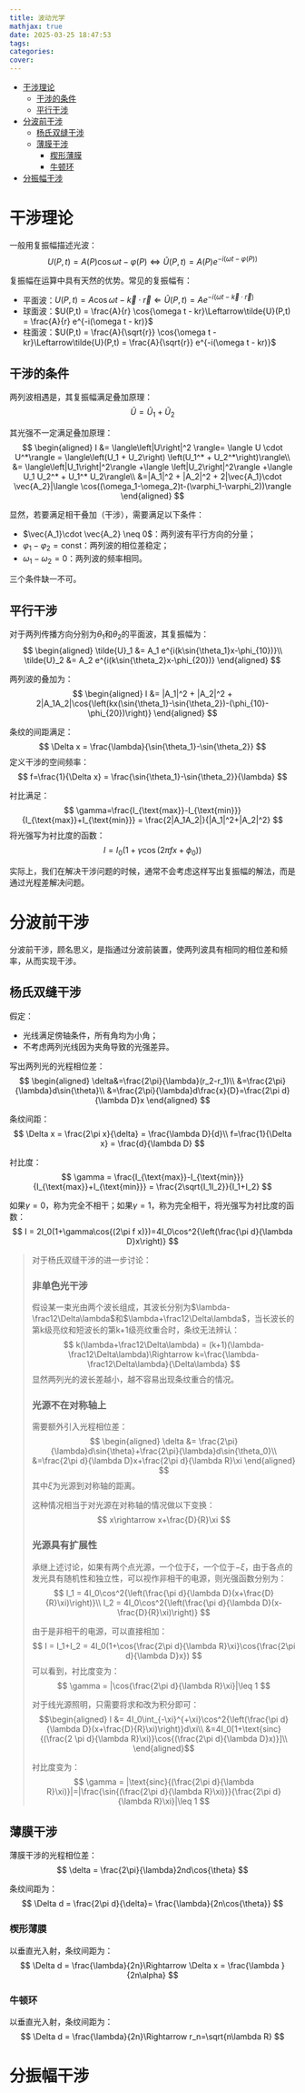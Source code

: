 ```yaml
---
title: 波动光学
mathjax: true
date: 2025-03-25 18:47:53
tags:
categories:
cover:
---
```


- [干涉理论](#干涉理论)
  - [干涉的条件](#干涉的条件)
  - [平行干涉](#平行干涉)
- [分波前干涉](#分波前干涉)
  - [杨氏双缝干涉](#杨氏双缝干涉)
  - [薄膜干涉](#薄膜干涉)
    - [楔形薄膜](#楔形薄膜)
    - [牛顿环](#牛顿环)
- [分振幅干涉](#分振幅干涉)


# 干涉理论

一般用复振幅描述光波：
$$
U(P,t) =A(P) \cos{\omega t-\varphi(P)}\Leftrightarrow\tilde{U}(P,t) = A(P) e^{-i(\omega t-\varphi(P))}
$$

复振幅在运算中具有天然的优势。常见的复振幅有：
- 平面波：$U(P,t) = A \cos{\omega t - \vec{k} \cdot \vec{r}}\Leftarrow\tilde{U}(P,t) = A e^{-i(\omega t - \vec{k} \cdot \vec{r})}$
- 球面波：$U(P,t) = \frac{A}{r} \cos{\omega t - kr}\Leftarrow\tilde{U}(P,t) = \frac{A}{r} e^{-i(\omega t - kr)}$
- 柱面波：$U(P,t) = \frac{A}{\sqrt{r}} \cos{\omega t - kr}\Leftarrow\tilde{U}(P,t) = \frac{A}{\sqrt{r}} e^{-i(\omega t - kr)}$


## 干涉的条件

两列波相遇是，其复振幅满足叠加原理：
$$
\tilde{U} = \tilde{U}_1 + \tilde{U}_2
$$

其光强不一定满足叠加原理：
$$
\begin{aligned}
I &= \langle\left|U\right|^2 \rangle= \langle U \cdot U^*\rangle = \langle\left(U_1 + U_2\right) \left(U_1^* + U_2^*\right)\rangle\\
&= \langle\left|U_1\right|^2\rangle +\langle \left|U_2\right|^2\rangle +\langle U_1 U_2^* + U_1^* U_2\rangle\\
&=|A_1|^2 + |A_2|^2 + 2|\vec{A_1}\cdot \vec{A_2}|\langle \cos((\omega_1-\omega_2)t-(\varphi_1-\varphi_2))\rangle
\end{aligned}
$$

显然，若要满足相干叠加（干涉），需要满足以下条件：
- $\vec{A_1}\cdot \vec{A_2} \neq 0$：两列波有平行方向的分量；
- $\varphi_1-\varphi_2 = \text{const}$：两列波的相位差稳定；
- $\omega_1-\omega_2 =0$：两列波的频率相同。

三个条件缺一不可。

## 平行干涉

对于两列传播方向分别为$\theta_1$和$\theta_2$的平面波，其复振幅为：
$$
\begin{aligned}
\tilde{U}_1 &= A_1 e^{i(k\sin{\theta_1}x-\phi_{10})}\\
\tilde{U}_2 &= A_2 e^{i(k\sin{\theta_2}x-\phi_{20})}
\end{aligned}
$$

两列波的叠加为：
$$
\begin{aligned}
I &= |A_1|^2 + |A_2|^2 + 2|A_1A_2|\cos{\left(kx(\sin{\theta_1}-\sin{\theta_2})-(\phi_{10}-\phi_{20})\right)}
\end{aligned}
$$

条纹的间距满足：
$$
\Delta x = \frac{\lambda}{\sin{\theta_1}-\sin{\theta_2}}
$$
定义干涉的空间频率：
$$
f=\frac{1}{\Delta x} = \frac{\sin{\theta_1}-\sin{\theta_2}}{\lambda}
$$


衬比满足：
$$
\gamma=\frac{I_{\text{max}}-I_{\text{min}}}{I_{\text{max}}+I_{\text{min}}} = \frac{2|A_1A_2|}{|A_1|^2+|A_2|^2}
$$
将光强写为衬比度的函数：
$$
I = I_0(1+\gamma\cos{(2\pi f x+\phi_0)})
$$

实际上，我们在解决干涉问题的时候，通常不会考虑这样写出复振幅的解法，而是通过光程差解决问题。

# 分波前干涉

分波前干涉，顾名思义，是指通过分波前装置，使两列波具有相同的相位差和频率，从而实现干涉。

## 杨氏双缝干涉

假定：
- 光线满足傍轴条件，所有角均为小角；
- 不考虑两列光线因为夹角导致的光强差异。

写出两列光的光程相位差：
$$
\begin{aligned}
\delta&=\frac{2\pi}{\lambda}(r_2-r_1)\\
&=\frac{2\pi}{\lambda}d\sin{\theta}\\
&=\frac{2\pi}{\lambda}d\frac{x}{D}=\frac{2\pi d}{\lambda D}x
\end{aligned}
$$

条纹间距：
$$
\Delta x = \frac{2\pi x}{\delta} = \frac{\lambda D}{d}\\
f=\frac{1}{\Delta x} = \frac{d}{\lambda D}
$$

衬比度：
$$
\gamma = \frac{I_{\text{max}}-I_{\text{min}}}{I_{\text{max}}+I_{\text{min}}} = \frac{2\sqrt{I_1I_2}}{I_1+I_2}
$$

如果$\gamma=0$，称为完全不相干；如果$\gamma=1$，称为完全相干，将光强写为衬比度的函数：
$$
I = 2I_0(1+\gamma\cos{(2\pi f x)})=4I_0\cos^2{\left(\frac{\pi d}{\lambda D}x\right)}
$$

> 对于杨氏双缝干涉的进一步讨论：
> ### 非单色光干涉
> 假设某一束光由两个波长组成，其波长分别为$\lambda-\frac12\Delta\lambda$和$\lambda+\frac12\Delta\lambda$，当长波长的第k级亮纹和短波长的第k+1级亮纹重合时，条纹无法辨认：
> $$
> k(\lambda+\frac12\Delta\lambda) = (k+1)(\lambda-\frac12\Delta\lambda)\Rightarrow k=\frac{\lambda-\frac12\Delta\lambda}{\Delta\lambda}
> $$
> 显然两列光的波长差越小，越不容易出现条纹重合的情况。
>
> ### 光源不在对称轴上
>
> 需要额外引入光程相位差：
> $$
> \begin{aligned}
> \delta &= \frac{2\pi}{\lambda}d\sin{\theta}+\frac{2\pi}{\lambda}d\sin{\theta_0}\\
> &=\frac{2\pi d}{\lambda D}x+\frac{2\pi d}{\lambda R}\xi
> \end{aligned}
> $$
> 其中$\xi$为光源到对称轴的距离。
>
> 这种情况相当于对光源在对称轴的情况做以下变换：
> $$
> x\rightarrow x+\frac{D}{R}\xi
> $$
>
> ### 光源具有扩展性
>
> 承继上述讨论，如果有两个点光源，一个位于$\xi$，一个位于$-\xi$，由于各点的发光具有随机性和独立性，可以视作非相干的电源，则光强函数分别为：
> $$
> I_1 = 4I_0\cos^2{\left(\frac{\pi d}{\lambda D}(x+\frac{D}{R}\xi)\right)}\\
> I_2 = 4I_0\cos^2{\left(\frac{\pi d}{\lambda D}(x-\frac{D}{R}\xi)\right)}
> $$
>
> 由于是非相干的电源，可以直接相加：
> $$
> I = I_1+I_2 = 4I_0(1+\cos{\frac{2\pi d}{\lambda R}\xi}\cos{\frac{2\pi d}{\lambda D}x})
> $$
> 可以看到，衬比度变为：
> $$
> \gamma = |\cos{\frac{2\pi d}{\lambda R}\xi}|\leq 1
> $$
>
> 对于线光源照明，只需要将求和改为积分即可：
> $$\begin{aligned}
> I &= 4I_0\int_{-\xi}^{+\xi}\cos^2{\left(\frac{\pi d}{\lambda D}(x+\frac{D}{R}\xi)\right)}d\xi\\
> &=4I_0[1+\text{sinc}{(\frac{2 \pi d}{\lambda R}\xi)}\cos{(\frac{2\pi d}{\lambda D}x)}]\\
> \end{aligned}$$
>
> 衬比度变为：
> $$
> \gamma = |\text{sinc}{(\frac{2\pi d}{\lambda R}\xi)}|=|\frac{\sin{(\frac{2\pi d}{\lambda R}\xi)}}{\frac{2\pi d}{\lambda R}\xi}|\leq 1
> $$


## 薄膜干涉

薄膜干涉的光程相位差：
$$
\delta = \frac{2\pi}{\lambda}2nd\cos{\theta}
$$

条纹间距为：
$$
\Delta d = \frac{2\pi d}{\delta}= \frac{\lambda}{2n\cos{\theta}}
$$

### 楔形薄膜

以垂直光入射，条纹间距为：
$$
\Delta d = \frac{\lambda}{2n}\Rightarrow \Delta x = \frac{\lambda }{2n\alpha}
$$

### 牛顿环

以垂直光入射，条纹间距为：
$$
\Delta d = \frac{\lambda}{2n}\Rightarrow r_n=\sqrt{n\lambda R}
$$

# 分振幅干涉